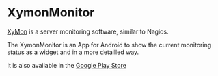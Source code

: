 # XymonMonitor

[XyMon](http://xymon.sourceforge.net/) is a server monitoring software, similar to Nagios. 

The XymonMonitor is an App for Android to show the current monitoring status as a widget and in a more detailled way.

It is also available in the [Google Play Store](https://play.google.com/store/apps/details?id=de.schulzhess.xymon)
